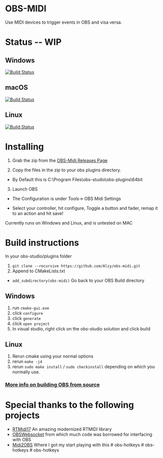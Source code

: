 # OBS-MIDI


Use MIDI devices to trigger events in OBS and visa versa.



# Status -- WIP
## Windows
[![Build Status](https://dev.azure.com/cpyarger0055/OBS-Midi/_apis/build/status/OBS-Midi?branchName=master&jobName=Build_Windows)](https://dev.azure.com/cpyarger0055/OBS-Midi/_build/latest?definitionId=5&branchName=master)
## macOS
[![Build Status](https://dev.azure.com/cpyarger0055/OBS-Midi/_apis/build/status/OBS-Midi?branchName=master&jobName=Build_macOS)](https://dev.azure.com/cpyarger0055/OBS-Midi/_build/latest?definitionId=5&branchName=master)
## Linux
[![Build Status](https://dev.azure.com/cpyarger0055/OBS-Midi/_apis/build/status/OBS-Midi?branchName=master&jobName=Build_Linux)](https://dev.azure.com/cpyarger0055/OBS-Midi/_build/latest?definitionId=5&branchName=master)
# Installing


1. Grab the zip from the [OBS-Midi Releases Page](https://github.com/Alzy/obs-midi/releases/tag/v0.1.0)

2. Copy the files in the zip to  your obs plugins directory.

  * By Default this is C:\Program Files\obs-studio\obs-plugins\64bit

3. Launch OBS

  * The Configuration is under Tools-> OBS Midi Settings

  * Select your controller, hit configure, Toggle a button and fader, remap it to an action and hit save!



Currently runs on Windows and Linux, and is untested on MAC


# Build instructions
In your obs-studio/plugins folder
1. ```git clone --recursive https://github.com/Alzy/obs-midi.git```
2. Append to CMakeLists.txt  
  * ```add_subdirectory(obs-midi)```
 Go back to your OBS Build directory
 ## Windows
 1. run ```cmake-gui.exe```
 2. click ```configure```
 3. click ```generate```
 4. click ```open project```
 5. In visual studio, right click on the obs-studio solution and click build
 ## Linux
 1. Rerun cmake using your normal options
 2. rerun ```make -j4```
 3. rerun ```sudo make install``` / ```sudo checkinstall```  depending on which you normally use.
 ### [More info on building OBS from source](https://github.com/obsproject/obs-studio/wiki/install-instructions)

 # Special thanks to the following projects
 * [RTMidi17](https://github.com/jcelerier/RtMidi17) An amazing modernized RTMIDI library
 * [OBSWebsocket](https://github.com/Palakis/obs-websocket/) from which much code was borrowed for interfacing with OBS
 * [Midi2OBS](https://github.com/lebaston100/MIDItoOBS) Where I got my start playing with this
#   o b s - h o t k e y s  
 #   o b s - h o t k e y s  
 #   o b s - h o t k e y s  
 